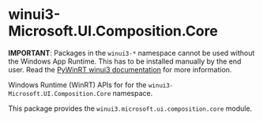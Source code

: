 <!-- warning: Please don't edit this file. It was automatically generated. -->

# winui3-Microsoft.UI.Composition.Core

**IMPORTANT**: Packages in the `winui3-*` namespace cannot be used without the
Windows App Runtime. This has to be installed manually by the end user. Read the
[PyWinRT winui3 documentation](https://pywinrt.readthedocs.io/en/latest/api/winui3/index.html)
for more information.

Windows Runtime (WinRT) APIs for for the `winui3-Microsoft.UI.Composition.Core` namespace.

This package provides the `winui3.microsoft.ui.composition.core` module.
